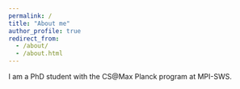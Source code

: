 ```yaml
---
permalink: /
title: "About me"
author_profile: true
redirect_from: 
  - /about/
  - /about.html
---
```

I am a PhD student with the CS@Max Planck program at MPI-SWS.
